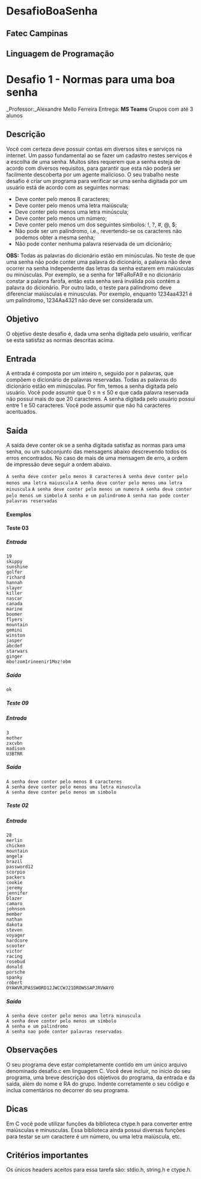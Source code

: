 # DesafioBoaSenha
## Fatec Campinas
## Linguagem de Programação
# Desafio 1 - Normas para uma boa senha
 _Professor:_Alexandre Mello Ferreira 
  Entrega: __MS Teams__
  Grupos com até 3 alunos


## Descrição
Você com certeza deve possuir contas em diversos sites e serviços na internet. Um passo fundamental ao se fazer um cadastro nestes serviços é a escolha de uma senha. Muitos sites requerem que a senha esteja de acordo com diversos requisitos, para garantir que esta não poderá ser facilmente descoberta por um agente malicioso. O seu trabalho neste desafio é criar um programa para verificar se uma senha digitada por um usuário está de acordo com as seguintes normas:

* Deve conter pelo menos 8 caracteres;
* Deve conter pelo menos uma letra maiúscula;
* Deve conter pelo menos uma letra minúscula;
* Deve conter pelo menos um número;
* Deve conter pelo menos um dos seguintes símbolos: !, ?, #, @, $;
* Não pode ser um palíndromo, i.e., revertendo-se os caracteres não podemos obter a mesma senha;
* Não pode conter nenhuma palavra reservada de um dicionário;

__OBS:__ Todas as palavras do dicionário estão em minúsculas. No teste de que uma senha não pode conter uma palavra do dicionário, a palavra não deve ocorrer na senha independente das letras da senha estarem em maiúsculas ou minúsculas. Por exemplo, se a senha for 1#FaRoFA9 e no dicionário constar a palavra farofa, então esta senha será inválida pois contém a palavra do dicionário. Por outro lado, o teste para palíndromo deve diferenciar maiúsculas e minusculas. Por exemplo, enquanto 1234aa4321 é um palíndromo, 1234Aa4321 não deve ser considerada um.

## Objetivo
O objetivo deste desafio é, dada uma senha digitada pelo usuário, verificar se esta satisfaz as normas descritas acima.

## Entrada
A entrada é composta por um inteiro n, seguido por n palavras, que compõem o dicionário de palavras reservadas. Todas as palavras do dicionário estão em minúsculas. Por fim, temos a senha digitada pelo usuário. Você pode assumir que 0 ≤ n ≤ 50 e que cada palavra reservada não possui mais do que 20 caracteres. A senha digitada pelo usuário possui entre 1 e 50 caracteres. Você pode assumir que não há caracteres acentuados.

## Saída
A saída deve conter ok se a senha digitada satisfaz as normas para uma senha, ou um subconjunto das mensagens abaixo descrevendo todos os erros encontrados. No caso de mais de uma mensagem de erro, a ordem de impressão deve seguir a ordem abaixo.

``` A senha deve conter pelo menos 8 caracteres ```
``` A senha deve conter pelo menos uma letra maiuscula ```
``` A senha deve conter pelo menos uma letra minuscula ```
``` A senha deve conter pelo menos um numero ```
``` A senha deve conter pelo menos um simbolo ```
``` A senha e um palindromo ```
``` A senha nao pode conter palavras reservadas ```
#### Exemplos
#### Teste 03
##### Entrada
```
19
skippy
sunshine
golfer
richard
hannah
slayer
killer
nascar
canada
marine
boomer
flyers
mountain
gemini
winston
jasper
abcdef
starwars
ginger
mbo!zom1rineenir1Moz!obm
```
##### Saída
```
ok
```
##### Teste 09
##### Entrada
```
3
mother
zxcvbn
madison
U3BTRR
```
##### Saída
```
A senha deve conter pelo menos 8 caracteres
A senha deve conter pelo menos uma letra minuscula
A senha deve conter pelo menos um simbolo
```
##### Teste 02
##### Entrada
```
28
merlin
chicken
mountain
angela
brazil
password12
scorpio
packers
cookie
jeremy
jennifer
blazer
camaro
johnson
member
nathan
dakota
steven
voyager
hardcore
scooter
victor
racing
rosebud
donald
porsche
spanky
robert
OYAWVRJPASSWORD12JWCCWJ21DROWSSAPJRVWAYO
```
##### Saída
```
A senha deve conter pelo menos uma letra minuscula
A senha deve conter pelo menos um simbolo
A senha e um palindromo
A senha nao pode conter palavras reservadas
```
## Observações
O seu programa deve estar completamente contido em um único arquivo denominado desafio.c em linguagem C.
Você deve incluir, no início do seu programa, uma breve descrição dos objetivos do programa, da entrada e da saída, além do nome e RA do grupo.
Indente corretamente o seu código e inclua comentários no decorrer do seu programa.
## Dicas
Em C você pode utilizar funções da biblioteca ctype.h para converter entre maiúsculas e minusculas. Essa biblioteca ainda possui diversas funções para testar se um caractere é um número, ou uma letra maiúscula, etc.

## Critérios importantes
Os únicos headers aceitos para essa tarefa são: stdio.h, string.h e ctype.h.
